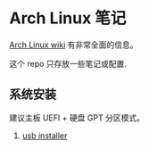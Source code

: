 # Arch Linux 笔记

[Arch Linux wiki](https://wiki.archlinux.org/) 有非常全面的信息。

这个 repo 只存放一些笔记或配置.

## 系统安装

建议主板 UEFI + 硬盘 GPT 分区模式。

1. [usb installer](./install/make-an-usb-installer.md)
